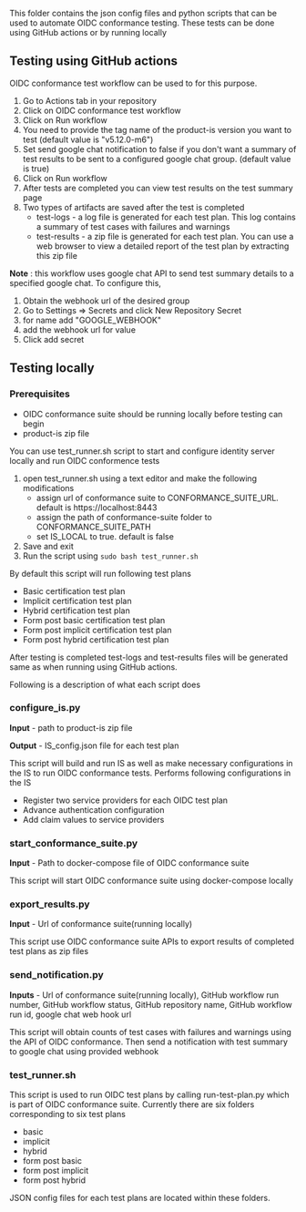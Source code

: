 This folder contains the json config files and python scripts that can be used to automate OIDC conformance testing. These tests can be done using GitHub actions or by running locally

## Testing using GitHub actions

OIDC conformance test workflow can be used to for this purpose.
1. Go to Actions tab in your repository
2. Click on OIDC conformance test workflow
3. Click on Run workflow
4. You need to provide the tag name of the product-is version you want to test (default value is "v5.12.0-m6")
5. Set send google chat notification to false if you don't want a summary of test results to be sent to a configured google chat group. (default value is true)
6. Click on Run workflow
7. After tests are completed you can view test results on the test summary page
8. Two types of artifacts are saved after the test is completed
   - test-logs - a log file is generated for each test plan. This log contains a summary of test cases with failures and warnings
   - test-results - a zip file is generated for each test plan. You can use a web browser to view a detailed report of the test plan by extracting this zip file

**Note** : this workflow uses google chat API to send test summary details to a specified google chat. To configure this,
1. Obtain the webhook url of the desired group
2. Go to Settings => Secrets and click New Repository Secret
3. for name add "GOOGLE_WEBHOOK"
4. add the webhook url for value
5. Click add secret

## Testing locally

### Prerequisites 

* OIDC conformance suite should be running locally before testing can begin
* product-is zip file

You can use test_runner.sh script to start and configure identity server locally and run OIDC conformence tests
1. open test_runner.sh using a text editor and make the following modifications
   - assign url of conformance suite to CONFORMANCE_SUITE_URL. default is https://localhost:8443
   - assign the path of conformance-suite folder to CONFORMANCE_SUITE_PATH
   - set IS_LOCAL to true. default is false
2. Save and exit
3. Run the script using ```sudo bash test_runner.sh```

By default this script will run following test plans
* Basic certification test plan
* Implicit certification test plan
* Hybrid certification test plan
* Form post basic certification test plan
* Form post implicit certification test plan
* Form post hybrid certification test plan

After testing is completed test-logs and test-results files will be generated same as when running using GitHub actions.

Following is a description of what each script does
### configure_is.py

**Input** - path to product-is zip file

**Output** - IS_config.json file for each test plan

This script will build and run IS as well as make necessary configurations in the IS to run OIDC conformance tests. Performs following configurations in the IS

* Register two service providers for each OIDC test plan
* Advance authentication configuration
* Add claim values to service providers

### start_conformance_suite.py

**Input** - Path to docker-compose file of OIDC conformance suite

This script will start OIDC conformance suite using docker-compose locally

### export_results.py

**Input** - Url of conformance suite(running locally)

This script use OIDC conformance suite APIs to export results of completed test plans as zip files

### send_notification.py

**Inputs** - Url of conformance suite(running locally), GitHub workflow run number, GitHub workflow status, GitHub repository name, GitHub workflow run id, google chat web hook url

This script will obtain counts of test cases with failures and warnings using the API of OIDC conformance. Then send a notification with test summary to google chat using provided webhook

### test_runner.sh

This script is used to run OIDC test plans by calling run-test-plan.py which is part of OIDC conformance suite. Currently there are six folders corresponding to six test plans
* basic
* implicit
* hybrid
* form post basic
* form post implicit
* form post hybrid

JSON config files for each test plans are located within these folders. 
